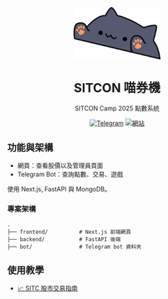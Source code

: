 <div align=center>

<img src=uwu.svg width=200>

# SITCON 喵券機

SITCON Camp 2025 點數系統

[![Telegram](https://img.shields.io/badge/-Telegram-169BD7?style=flat-square&logo=Telegram&logoColor=white)](https://t.me/SITCONCamp2025Bot)
[![網站](https://img.shields.io/badge/-🌐%20Website-585e70?style=flat-square)](https://t.me/SITCONCamp2025Bot)

</div>

## 功能與架構

- 網頁：查看股價以及管理員頁面
- Telegram Bot：查詢點數、交易、遊戲

使用 Next.js, FastAPI 與 MongoDB。

### 專案架構

```
.
├── frontend/          # Next.js 前端網頁
├── backend/           # FastAPI 後端
├── bot/               # Telegram bot 資料夾
```

## 使用教學

* [📈 SITC 股市交易指南](https://hackmd.io/@SITCON/ry4JQ7gGeg)